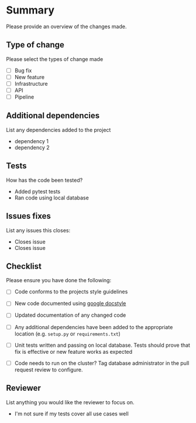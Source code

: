# Summary

Please provide an overview of the changes made.

## Type of change

Please select the types of change made

- [ ] Bug fix
- [ ] New feature
- [ ] Infrastructure 
- [ ] API
- [ ] Pipeline

## Additional dependencies

List any dependencies added to the project

- dependency 1
- dependency 2

## Tests
How has the code been tested?

- Added pytest tests
- Ran code using local database

## Issues fixes

List any issues this closes:

- Closes issue
- Closes issue

## Checklist
Please ensure you have done the following:

- [ ] Code conforms to the projects style guidelines

- [ ] New code documented using [google docstyle](https://sphinxcontrib-napoleon.readthedocs.io/en/latest/example_google.html)

- [ ] Updated documentation of any changed code

- [ ] Any additional dependencies have been added to the appropriate location (e.g. `setup.py` or `requirements.txt`)

- [ ] Unit tests written and passing on local database. Tests should prove that fix is effective or new feature works as expected

- [ ] Code needs to run on the cluster? Tag database administrator in the pull request review to configure. 

## Reviewer

List anything you would like the reviewer to focus on.

- I'm not sure if my tests cover all use cases well